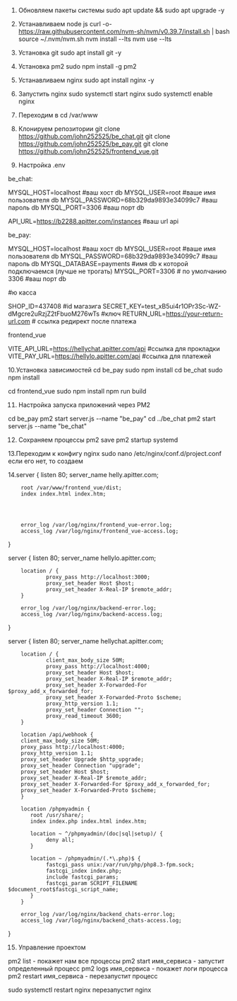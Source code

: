 1. Обновляем пакеты системы 
sudo apt update && sudo apt upgrade -y

2. Устанавливаем node js 
curl -o- https://raw.githubusercontent.com/nvm-sh/nvm/v0.39.7/install.sh | bash
source ~/.nvm/nvm.sh
nvm install --lts
nvm use --lts

3. Установка git
sudo apt install git -y

4. Установка pm2 
sudo npm install -g pm2

5. Устанавливаем nginx
sudo apt install nginx -y

6. Запустить nginx
sudo systemctl start nginx
sudo systemctl enable nginx

7. Переходим в cd /var/www



8. Клонируем репозитории
git clone https://github.com/john252525/be_chat.git
git clone https://github.com/john252525/be_pay.git
git clone https://github.com/john252525/frontend_vue.git

9. Настройка .env

be_chat:

MYSQL_HOST=localhost #ваш хост db
MYSQL_USER=root #вашe имя пользователя db
MYSQL_PASSWORD=68b329da9893e34099c7 #ваш пароль db
MYSQL_PORT=3306 #ваш порт db

API_URL=https://b2288.apitter.com/instances #ваш url api

be_pay:

MYSQL_HOST=localhost   #ваш хост db
MYSQL_USER=root #вашe имя пользователя db
 MYSQL_PASSWORD=68b329da9893e34099c7 #ваш пароль db
MYSQL_DATABASE=payments #имя db к которой подключаемся (лучше не трогать)
MYSQL_PORT=3306 # по умолчанию 3306 #ваш порт db
 
#ю касса

SHOP_ID=437408 #id магазига
SECRET_KEY=test_xB5ui4r1OPr3Sc-WZ-dMgcre2uRzjZ2tFbuoM276wTs #ключ
RETURN_URL=https://your-return-url.com # ссылка редирект после платежа

frontend_vue

VITE_API_URL=https://hellychat.apitter.com/api #ссылка для прокладки
VITE_PAY_URL=https://hellylo.apitter.com/api #ссылка для платежей

10.Установка зависимостей 
cd be_pay
sudo npm install
cd be_chat
sudo npm install

cd frontend_vue 
sudo npm install
npm run build

11. Настройка запуска приложений через PM2

cd be_pay
pm2 start server.js --name "be_pay" 
cd ../be_chat
pm2 start server.js --name "be_chat" 

12. Сохраняем процессы 
pm2 save
pm2 startup systemd

13.Переходим к конфигу nginx
sudo nano /etc/nginx/conf.d/project.conf
если его нет, то создаем

14.server {
        listen 80;
        server_name helly.apitter.com;

        root /var/www/frontend_vue/dist;
        index index.html index.htm;

       


        error_log /var/log/nginx/frontend_vue-error.log;
        access_log /var/log/nginx/frontend_vue-access.log;
}

server {
        listen 80;
        server_name hellylo.apitter.com;

        location / {
                proxy_pass http://localhost:3000;
                proxy_set_header Host $host;
                proxy_set_header X-Real-IP $remote_addr;
        }

        error_log /var/log/nginx/backend-error.log;
        access_log /var/log/nginx/backend-access.log;
}

server {
        listen 80;
        server_name hellychat.apitter.com;

        location / {
                client_max_body_size 50M;
                proxy_pass http://localhost:4000;
                proxy_set_header Host $host;
                proxy_set_header X-Real-IP $remote_addr;
                proxy_set_header X-Forwarded-For $proxy_add_x_forwarded_for;
                proxy_set_header X-Forwarded-Proto $scheme;
                proxy_http_version 1.1;
                proxy_set_header Connection "";
                proxy_read_timeout 3600;
        }

        location /api/webhook {
        client_max_body_size 50M;
        proxy_pass http://localhost:4000;
        proxy_http_version 1.1;
        proxy_set_header Upgrade $http_upgrade;
        proxy_set_header Connection "upgrade";
        proxy_set_header Host $host;
        proxy_set_header X-Real-IP $remote_addr;
        proxy_set_header X-Forwarded-For $proxy_add_x_forwarded_for;
        proxy_set_header X-Forwarded-Proto $scheme;
        }

        location /phpmyadmin {
           root /usr/share/;
           index index.php index.html index.htm;

           location ~ ^/phpmyadmin/(doc|sql|setup)/ {
                deny all;
           }

           location ~ /phpmyadmin/(.*\.php)$ {
                fastcgi_pass unix:/var/run/php/php8.3-fpm.sock;
                fastcgi_index index.php;
                include fastcgi_params;
                fastcgi_param SCRIPT_FILENAME $document_root$fastcgi_script_name;
           }
        }

        error_log /var/log/nginx/backend_chats-error.log;
        access_log /var/log/nginx/backend_chats-access.log;

}

15. Управление проектом

pm2 list - покажет нам все процессы
pm2 start имя_сервиса - запустит определенный процесс
pm2 logs имя_сервиса - покажет логи процесса
pm2 restart имя_сервиса - перезапустит процесс

sudo systemctl restart nginx перезапустит nginx
